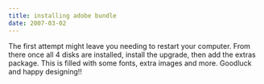 ```yaml
---
title: installing adobe bundle
date: 2007-03-02
---
```

The first attempt might leave you needing to restart your computer. From there once all 4 disks are installed, install the upgrade, then add the extras package. This is filled with some fonts, extra images and more. Goodluck and happy designing!!

